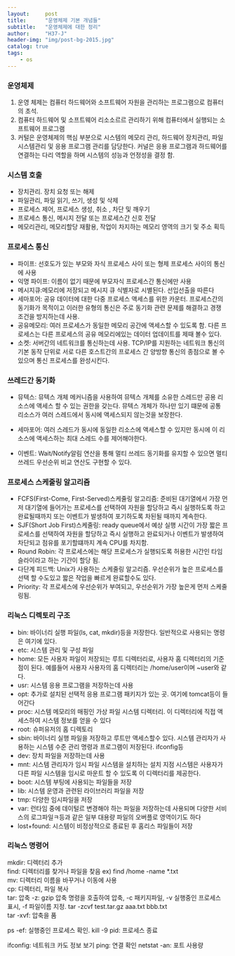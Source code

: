 ```yaml
---
layout:     post
title:      "운영체제 기본 개념들"
subtitle:   "운영체제에 대한 정리"
author:     "H37-J"
header-img: "img/post-bg-2015.jpg"
catalog: true
tags:
    - os
---
```


### 운영체제

1. 운영 체제는 컴퓨터 하드웨어와 소프트웨어 자원을 관리하는 프로그램으로 컴퓨터의 초석.  
2. 컴퓨터 하드웨어 및 소프트웨어 리소소르르 관리하기 위해 컴퓨터에서 실행되는 소프트웨어 프로그램
3. 커털은 운영체제의 핵심 부분으로 시스템의 메모리 관리, 하드웨어 장치관리, 파일시스템관리 및 응용 프로그램 관리를 담당한다. 커널은 응용 프로그램과 하드웨어를 연결하는 다리 역할을 하며 시스템의 성능과 언정성을 결정 함.

### 시스템 호출

* 장치관리. 장치 요청 또는 해제
* 파일관리, 파일 읽기, 쓰기, 생성 및 삭제
* 프로세스 제어, 프로세스 생성, 취소 , 차단 및 깨우기
* 프로세스 통신, 메시지 전달 또는 프로세스간 신호 전달
* 메모리관리, 메모리할당 재활용, 작업이 차지하는 메모리 영역의 크기 및 주소 획득

### 프로세스 통신

* 파이프: 선호도가 있는 부모와 자식 프로세스 사이 또는 형제 프로세스 사이의 통신에 사용
* 익명 파이프: 이름이 없기 때문에 부모자식 프로세스간 통신에만 사용
* 메시지큐:메모리에 저장되고 메시지 큐 식별자로 시별된다. 선입선출을 따른다
* 세마포어: 공유 데이터에 대한 다중 프로세스 액세스를 위한 카운터. 프로세스간의 동기화가 목적이고 이러한 유형의 통신은 주로 동기화 관련 문제를 해결하고 경쟁 조건을 방지하는데 사용.
* 공유메모리: 여러 프로세스가 동일한 메모리 공간에 액세스할 수 있도록 함. 다른 프로세스는 다른 프로세스의 공유 메모리에있는 데이터 업데이트를 제때 볼수 있다. 
* 소켓: 서버간의 네트워크를 통신하는데 사용. TCP/IP를 지원하는 네트워크 통신의 기본 동작 단위로 서로 다른 호스트간의 프로세스 간 양방향 통신의 종점으로 볼 수 있으며 통신 프로세스를 완성시킨다.

### 쓰레드간 동기화 

* 뮤텍스: 뮤텍스 개체 메커니즘을 사용하여 뮤텍스 개체를 소유한 스레드만 공용 리소스에 액세스 할 수 있는 권한을 갖는다. 뮤텍스 개체가 하나만 있기 떄문에 공통 리소스가 여러 스레드에서 동시에 액세스되지 않는것을 보장한다. 

* 세마포어: 여러 스레드가 동시에 동일한 리소스에 액세스할 수 있지만 동시에 이 리소스에 액세스하는 최대 스레드 수를 제어해야한다.
* 이벤트: Wait/Notify알림 연산을 통해 멀티 쓰레드 동기화를 유지할 수 있으면 멀티쓰레드 우선순위 비교 연산도 구현할 수 있다.

### 프로세스 스케줄링 알고리즘

* FCFS(First-Come, First-Served)스케줄링 알고리즘: 준비된 대기열에서 가장 먼저 대기열에 들어가는 프로세스를 선택하여 자원을 할당하고 즉시 실행하도록 하고 완료될때까지 또는 이벤트가 발생하여 포기하도록 차된될 때까지 계속한다.
* SJF(Short Job First)스케줄링: ready queue에서 예상 실행 시간이 가장 짧은 프로세스를 선택하여 자원을 할당하고 즉시 실행하고 완료되거나 이벤트가 발생하여 차단되고 점유를 포기할떄까지 계속 CPU를 차지함.
* Round Robin: 각 프로세스에는 해당 프로세스가 실행되도록 허용한 시간인 타임 슬라이라고 하는 기간이 할당 됨.
* 다단계 피드백: Unix가 사용하는 스케줄링 알고리즘. 우선순위가 높은 프로세스를 선택 할 수도있고 짧은 작업을 빠르게 완료할수도 있다.
* Priority: 각 프로세스에 우선순위가 부여되고, 우선순위가 가장 높은게 먼저 스케줄링됨.

### 리눅스 디렉토리 구조

* bin: 바이너리 실행 파일(ls, cat, mkdir)등을 저장한다. 일반적으로 사용되는 명령은 여기에 있다.
* etc: 시스템 관리 및 구성 파일
* home: 모든 사용자 파일이 저장되는 루트 디렉터리로, 사용자 홈 디렉터리의 기준점이 된다. 예를들어 사용자 사용자의 홈 디렉터리는 /home/user이며 ~user와 같다.
* usr: 시스템 응용 프로그램을 저장하는데 사용
* opt: 추가로 설치된 선택적 응용 프로그램 패키지가 있는 곳. 여기에 tomcat등이 들어간다
* proc: 시스템 메모리의 매핑인 가상 파일 시스템 디렉터리. 이 디렉터리에 직접 액세스하여 시스템 정보를 얻을 수 있다
* root: 슈퍼유저의 홈 디렉토리
* sbin: 바이너리 실행 파일을 저장하고 루트만 액세스할수 있다. 시스템 관리자가 사용하는 시스템 수준 관리 명령과 프로그램이 저장된다. ifconfig등
* dev: 장치 파일을 저장하는데 사용
* mnt: 시스템 관리자가 임시 파일 시스템을 설치하는 설치 지점 시스템은 사용자가 다른 파일 시스템을 임시로 마운트 할 수 있도록 이 디렉터리를 제공한다.
* boot: 시스템 부팅에 사용되는 파일들을 저장
* lib: 시스템 운영과 관련된 라이브러리 파일을 저장
* tmp: 다양한 임시파일을 저장
* var: 런타임 중에 데이털르 변경해야 하는 파일을 저장하는데 사용되며 다양한 서비스의 로그파일ㅋ등과 같은 일부 대용량 파일의 오버플로 영역이기도 하다
* lost+found: 시스템이 비정상적으로 종료된 후 홈리스 파일들이 저장

### 리눅스 명령어

mkdir: 디렉터리 추가  
find: 디렉터리를 찾거나 파일을 찾음 ex)  find /home -name *.txt  
mv: 디렉터리 이름을 바꾸거나 이동에 사용  
cp: 디렉터리, 파일 복사  
tar: 압축 -z: gzip 압축 명령을 호출하여 압축, -c 패키지파일, -v 실행중인 프로세스 표시, -f 파일이름 지정. tar -zcvf test.tar.gz aaa.txt bbb.txt  
tar -xvf: 압축을 품
  
ps -ef: 실행중인 프로세스 확인.
kill -9 pid: 프로세스 종료  

ifconfig: 네트워크 카도 정보 보기
ping: 연결 확인
netstat -an: 포트 사용량